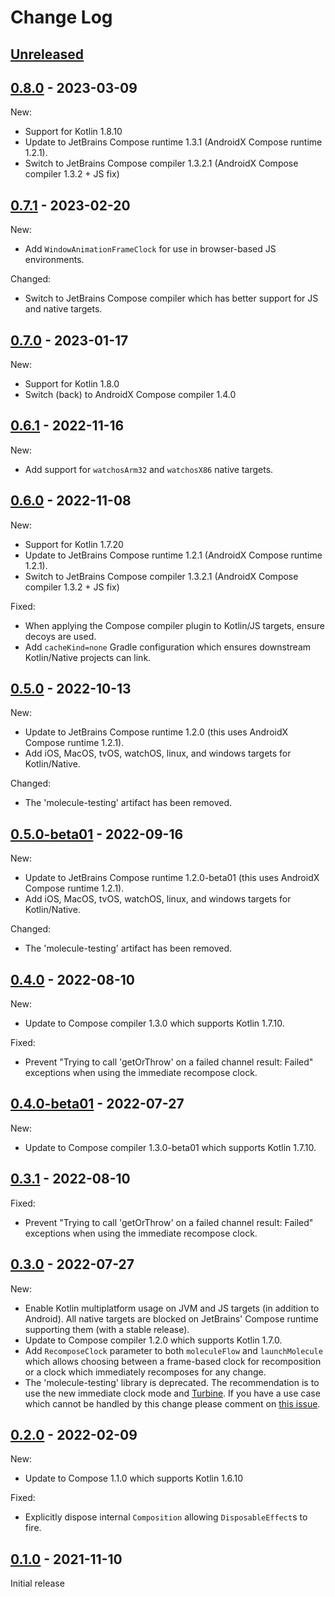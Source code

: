 # Change Log

## [Unreleased]

## [0.8.0] - 2023-03-09

New:
- Support for Kotlin 1.8.10
- Update to JetBrains Compose runtime 1.3.1 (AndroidX Compose runtime 1.2.1).
- Switch to JetBrains Compose compiler 1.3.2.1 (AndroidX Compose compiler 1.3.2 + JS fix)


## [0.7.1] - 2023-02-20

New:
- Add `WindowAnimationFrameClock` for use in browser-based JS environments.

Changed:
- Switch to JetBrains Compose compiler which has better support for JS and native targets.


## [0.7.0] - 2023-01-17

New:
- Support for Kotlin 1.8.0
- Switch (back) to AndroidX Compose compiler 1.4.0


## [0.6.1] - 2022-11-16

New:
- Add support for `watchosArm32` and `watchosX86` native targets.


## [0.6.0] - 2022-11-08

New:
- Support for Kotlin 1.7.20
- Update to JetBrains Compose runtime 1.2.1 (AndroidX Compose runtime 1.2.1).
- Switch to JetBrains Compose compiler 1.3.2.1 (AndroidX Compose compiler 1.3.2 + JS fix)

Fixed:
- When applying the Compose compiler plugin to Kotlin/JS targets, ensure decoys are used.
- Add `cacheKind=none` Gradle configuration which ensures downstream Kotlin/Native projects can link.


## [0.5.0] - 2022-10-13

New:

 - Update to JetBrains Compose runtime 1.2.0 (this uses AndroidX Compose runtime 1.2.1).
 - Add iOS, MacOS, tvOS, watchOS, linux, and windows targets for Kotlin/Native.

Changed:

 - The 'molecule-testing' artifact has been removed.


## [0.5.0-beta01] - 2022-09-16

New:

 - Update to JetBrains Compose runtime 1.2.0-beta01 (this uses AndroidX Compose runtime 1.2.1).
 - Add iOS, MacOS, tvOS, watchOS, linux, and windows targets for Kotlin/Native.

Changed:

 - The 'molecule-testing' artifact has been removed.


## [0.4.0] - 2022-08-10

New:

 - Update to Compose compiler 1.3.0 which supports Kotlin 1.7.10.

Fixed:

 - Prevent "Trying to call 'getOrThrow' on a failed channel result: Failed" exceptions when using the immediate recompose clock.


## [0.4.0-beta01] - 2022-07-27

New:

 - Update to Compose compiler 1.3.0-beta01 which supports Kotlin 1.7.10.


## [0.3.1] - 2022-08-10

Fixed:

 - Prevent "Trying to call 'getOrThrow' on a failed channel result: Failed" exceptions when using the immediate recompose clock.


## [0.3.0] - 2022-07-27

New:

 - Enable Kotlin multiplatform usage on JVM and JS targets (in addition to Android). All native targets are blocked on JetBrains' Compose runtime supporting them (with a stable release).
 - Update to Compose compiler 1.2.0 which supports Kotlin 1.7.0.
 - Add `RecomposeClock` parameter to both `moleculeFlow` and `launchMolecule` which allows choosing between a frame-based clock for recomposition or a clock which immediately recomposes for any change.
 - The 'molecule-testing' library is deprecated. The recommendation is to use the new immediate clock mode and [Turbine](https://github.com/cashapp/turbine/). If you have a use case which cannot be handled by this change please comment on [this issue](https://github.com/cashapp/molecule/issues/97).


## [0.2.0] - 2022-02-09

New:

 - Update to Compose 1.1.0 which supports Kotlin 1.6.10

Fixed:

 - Explicitly dispose internal `Composition` allowing `DisposableEffect`s to fire.


## [0.1.0] - 2021-11-10

Initial release



[Unreleased]: https://github.com/cashapp/molecule/compare/0.8.0...HEAD
[0.8.0]: https://github.com/cashapp/molecule/releases/tag/0.8.0
[0.7.1]: https://github.com/cashapp/molecule/releases/tag/0.7.1
[0.7.0]: https://github.com/cashapp/molecule/releases/tag/0.7.0
[0.6.1]: https://github.com/cashapp/molecule/releases/tag/0.6.1
[0.6.0]: https://github.com/cashapp/molecule/releases/tag/0.6.0
[0.5.0]: https://github.com/cashapp/molecule/releases/tag/0.5.0
[0.5.0-beta01]: https://github.com/cashapp/molecule/releases/tag/0.5.0-beta01
[0.4.0]: https://github.com/cashapp/molecule/releases/tag/0.4.0
[0.4.0-beta01]: https://github.com/cashapp/molecule/releases/tag/0.4.0-beta01
[0.3.1]: https://github.com/cashapp/molecule/releases/tag/0.3.1
[0.3.0]: https://github.com/cashapp/molecule/releases/tag/0.3.0
[0.2.0]: https://github.com/cashapp/molecule/releases/tag/0.2.0
[0.1.0]: https://github.com/cashapp/molecule/releases/tag/0.1.0
